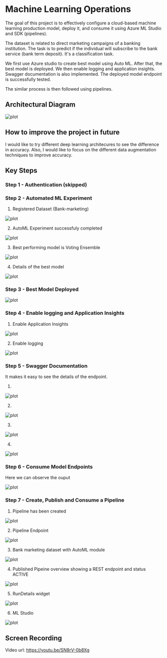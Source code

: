 # Machine Learning Operations

The goal of this project is to effectively configure a cloud-based machine learning production model, deploy it, and consume it using Azure ML Studio and SDK (pipelines).

The dataset is related to direct marketing campaigns of a banking institution. The task is to predict if the individual will subscribe to the bank service (bank term deposit). It's a classification task.

We first use Azure studio to create best model using Auto ML. After that, the best model is deployed. We then enable logging and application insights. Swagger documentation is also implemented. The deployed model endpoint is successfully tested.

The similar process is then followed using pipelines.

## Architectural Diagram

![plot](./starter_files/Architecture_Diagram.png)

## How to improve the project in future

I would like to try different deep learning architecures to see the difference in accuracy. Also, I would like to focus on the different data augmentation techniques to improve accuracy.      

## Key Steps

### Step 1 - Authentication (skipped)

### Step 2 - Automated ML Experiment

1) Registered Dataset (Bank-marketing)

![plot](./starter_files/Capture1_dataset.PNG)

2) AutoML Experiment successfuly completed 

![plot](./starter_files/Step_2_Capture_2_automl_completed.PNG)

3) Best performing model is Voting Ensemble 

![plot](./starter_files/Step_2_Capture_3_automl_best_model.PNG)

4) Details of the best model 

![plot](./starter_files/Step_2_Capture_4_automl_best_model_details.PNG)

### Step 3 - Best Model Deployed 

![plot](./starter_files/Step_3_Capture_1_deploy_automl.PNG)

### Step 4 - Enable logging and Application Insights

1) Enable Application Insights

![plot](./starter_files/Step_3_Capture_2_deploy_automl_app_insight.PNG)

2) Enable logging

![plot](./starter_files/Step_3_Capture_3_deploy_automl_logs.PNG)

### Step 5 - Swagger Documentation

It makes it easy to see the details of the endpoint.

1)

![plot](./starter_files/Step_5_Capture_1_swagger.PNG)

2) 

![plot](./starter_files/Step_5_Capture_2_swagger.PNG)

3)

![plot](./starter_files/Step_5_Capture_3_swagger.PNG)

4)

![plot](./starter_files/Step_5_Capture_4_swagger.PNG)

### Step 6 - Consume Model Endpoints 

Here we can observe the ouput

![plot](./starter_files/Step_6_Capture_1_endpoint.PNG)

### Step 7 - Create, Publish and Consume a Pipeline

1) Pipeline has been created

![plot](./starter_files/Step_7_Capture_2_pipeline_endpoint.PNG)

2) Pipeline Endpoint

![plot](./starter_files/Step_7_Capture_3_pipeline_endpoint_completed.PNG)

3) Bank marketing dataset with AutoML module

![plot](./starter_files/Step_7_Capture_4_sdk_automl_completed.PNG)

4) Published Pipeine overview showing a REST endpoint and status ACTIVE

![plot](./starter_files/Step_7_Capture_5_sdk_pipeline_endpoint_active.PNG)

5) RunDetails widget

![plot](./starter_files/Step_7_Capture_7_status.PNG)

6) ML Studio

![plot](./starter_files/Step_7_Capture_2_pipeline_endpoint.PNG)

## Screen Recording

Video url: https://youtu.be/SN8rV-0b8Xg

